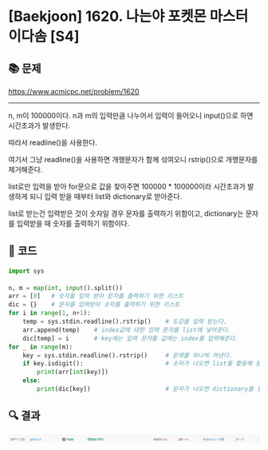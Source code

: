 # [Baekjoon] 1620. 나는야 포켓몬 마스터 이다솜 [S4]

## 📚 문제

https://www.acmicpc.net/problem/1620

---

n, m이 100000이다. n과 m의 입력만큼 나누어서 입력이 들어오니 input()으로 하면 시간초과가 발생한다.

따라서 readline()을 사용한다.

여기서 그냥 readline()을 사용하면 개행문자가 함께 섞여오니 rstrip()으로 개행문자를 제거해준다.

list로만 입력을 받아 for문으로 값을 찾아주면 100000 * 100000이라 시간초과가 발생하게 되니 입력 받을 때부터 list와 dictionary로 받아준다.

list로 받는건 입력받은 것이 숫자일 경우 문자를 출력하기 위함이고, dictionary는 문자를 입력받을 때 숫자를 출력하기 위함이다.

## 📒 코드

```python
import sys

n, m = map(int, input().split())
arr = [0]   # 숫자를 입력 받아 문자를 출력하기 위한 리스트
dic = {}    # 문자를 입력받아 숫자를 출력하기 위한 리스트
for i in range(1, n+1):
    temp = sys.stdin.readline().rstrip()    # 도감을 입력 받는다.
    arr.append(temp)    # index값에 대한 입력 문자를 list에 넣어준다.
    dic[temp] = i       # key에는 입력 문자를 값에는 index를 입력해준다.
for _ in range(m):
    key = sys.stdin.readline().rstrip()     # 문제를 하나씩 꺼낸다.
    if key.isdigit():                       # 숫자가 나오면 list를 활용해 문자를 찾아준다.
        print(arr[int(key)])
    else:
        print(dic[key])                     # 문자가 나오면 dictionary를 활용해 index를 찾아준다.
```

## 🔍 결과

![image-20220228003249644](README.assets/image-20220228003249644.png)